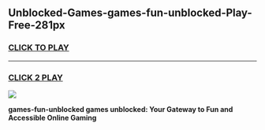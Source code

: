 
## Unblocked-Games-games-fun-unblocked-Play-Free-281px
<h3>
<a href="https://premium76.site?title=games-fun-unblocked&ref=23A">CLICK TO PLAY</a></h3>
<hr>

<h3>
<a href="https://premium76.site?title=games-fun-unblocked&ref=23A">CLICK 2 PLAY</a>
  
</h3>

<a href="https://premium76.site?title=games-fun-unblocked&ref=23A"><img src="https://clearcache.store/games.png"></a>


**games-fun-unblocked games unblocked: Your Gateway to Fun and Accessible Online Gaming**
